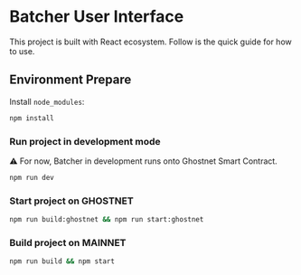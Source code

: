 # Batcher User Interface


This project is built with React ecosystem. Follow is the quick guide for how to use.


## Environment Prepare

Install `node_modules`:

```bash
npm install
```

### Run project in development mode


:warning: For now, Batcher in development runs onto Ghostnet Smart Contract.








```bash
npm run dev

```

### Start project on GHOSTNET


```bash
npm run build:ghostnet && npm run start:ghostnet

```

### Build project on MAINNET




```bash
npm run build && npm start

```

